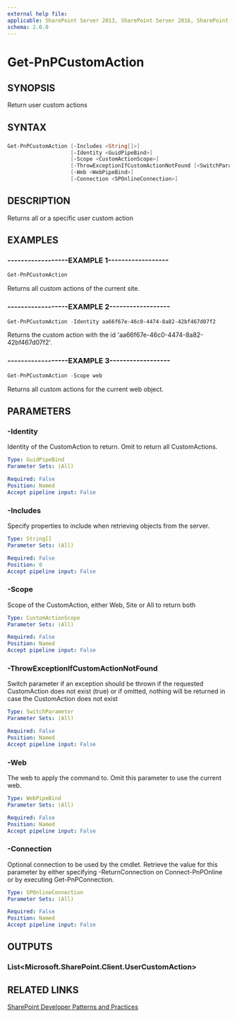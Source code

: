 ```yaml
---
external help file:
applicable: SharePoint Server 2013, SharePoint Server 2016, SharePoint Server 2019, SharePoint Online
schema: 2.0.0
---
```

# Get-PnPCustomAction

## SYNOPSIS
Return user custom actions

## SYNTAX 

### 
```powershell
Get-PnPCustomAction [-Includes <String[]>]
                    [-Identity <GuidPipeBind>]
                    [-Scope <CustomActionScope>]
                    [-ThrowExceptionIfCustomActionNotFound [<SwitchParameter>]]
                    [-Web <WebPipeBind>]
                    [-Connection <SPOnlineConnection>]
```

## DESCRIPTION
Returns all or a specific user custom action

## EXAMPLES

### ------------------EXAMPLE 1------------------
```powershell
Get-PnPCustomAction
```

Returns all custom actions of the current site.

### ------------------EXAMPLE 2------------------
```powershell
Get-PnPCustomAction -Identity aa66f67e-46c0-4474-8a82-42bf467d07f2
```

Returns the custom action with the id 'aa66f67e-46c0-4474-8a82-42bf467d07f2'.

### ------------------EXAMPLE 3------------------
```powershell
Get-PnPCustomAction -Scope web
```

Returns all custom actions for the current web object.

## PARAMETERS

### -Identity
Identity of the CustomAction to return. Omit to return all CustomActions.

```yaml
Type: GuidPipeBind
Parameter Sets: (All)

Required: False
Position: Named
Accept pipeline input: False
```

### -Includes
Specify properties to include when retrieving objects from the server.

```yaml
Type: String[]
Parameter Sets: (All)

Required: False
Position: 0
Accept pipeline input: False
```

### -Scope
Scope of the CustomAction, either Web, Site or All to return both

```yaml
Type: CustomActionScope
Parameter Sets: (All)

Required: False
Position: Named
Accept pipeline input: False
```

### -ThrowExceptionIfCustomActionNotFound
Switch parameter if an exception should be thrown if the requested CustomAction does not exist (true) or if omitted, nothing will be returned in case the CustomAction does not exist

```yaml
Type: SwitchParameter
Parameter Sets: (All)

Required: False
Position: Named
Accept pipeline input: False
```

### -Web
The web to apply the command to. Omit this parameter to use the current web.

```yaml
Type: WebPipeBind
Parameter Sets: (All)

Required: False
Position: Named
Accept pipeline input: False
```

### -Connection
Optional connection to be used by the cmdlet. Retrieve the value for this parameter by either specifying -ReturnConnection on Connect-PnPOnline or by executing Get-PnPConnection.

```yaml
Type: SPOnlineConnection
Parameter Sets: (All)

Required: False
Position: Named
Accept pipeline input: False
```

## OUTPUTS

### List<Microsoft.SharePoint.Client.UserCustomAction>

## RELATED LINKS

[SharePoint Developer Patterns and Practices](https://aka.ms/sppnp)